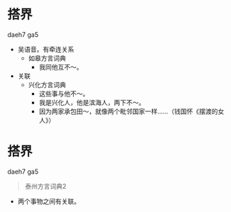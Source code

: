 # 搭界
daeh7 ga5
+ 吴语音。有牵连关系
  * 如皋方言词典
    - 我同他互不～。
+ 关联
  * 兴化方言词典
    - 这些事与他不～。
    - 我是兴化人，他是滨海人，两下不～。
    - 因为两家承包田～，就像两个毗邻国家一样……（钱国怀《摆渡的女人》）

# 搭界
daeh7 ga5
> 泰州方言词典2
- 两个事物之间有关联。
